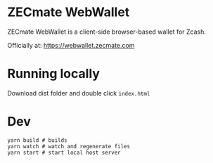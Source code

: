 # ZECmate WebWallet

ZECmate WebWallet is a client-side browser-based wallet for Zcash.

Officially at: https://webwallet.zecmate.com


# Running locally
Download dist folder and double click `index.html`


# Dev
```shell
yarn build # builds
yarn watch # watch and regenerate files
yarn start # start local host server
```
